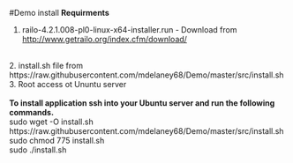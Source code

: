 #Demo install 
<strong>Requirments</strong>
1. railo-4.2.1.008-pl0-linux-x64-installer.run - Download from http://www.getrailo.org/index.cfm/download/
<br>
2. install.sh file from https://raw.githubusercontent.com/mdelaney68/Demo/master/src/install.sh
<br>
3. Root access ot Ununtu server
<br>
<br>
<strong>To install application ssh into your Ubuntu server and run the following commands.</strong>
<br>
sudo wget -O install.sh https://raw.githubusercontent.com/mdelaney68/Demo/master/src/install.sh
<br>
sudo chmod 775 install.sh
<br>
sudo ./install.sh
<br>
<br>
